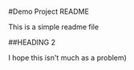 #Demo Project README

This is a simple readme file

##HEADING 2


I hope this isn't much as a problem)